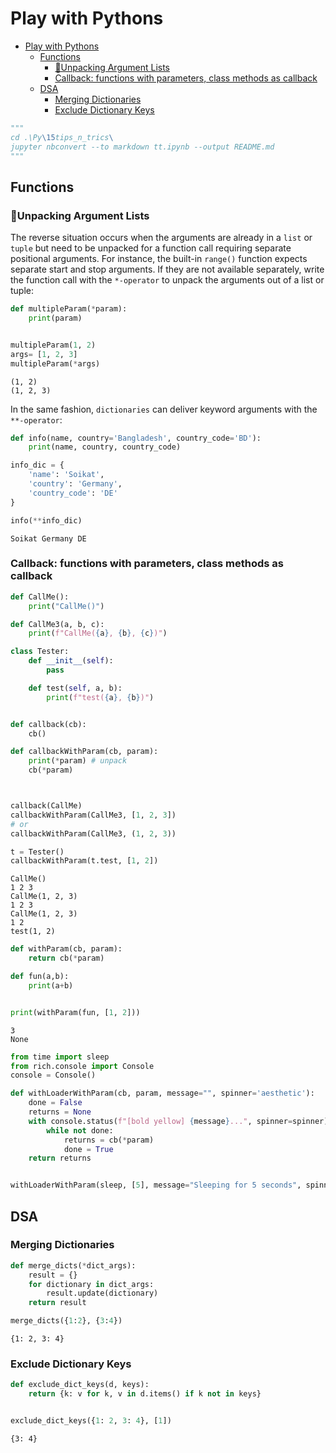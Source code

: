 # Play with Pythons

- [Play with Pythons](#play-with-pythons)
  - [Functions](#functions)
    - [🚀Unpacking Argument Lists](#unpacking-argument-lists)
    - [Callback: functions with parameters, class methods as callback](#callback-functions-with-parameters-class-methods-as-callback)
  - [DSA](#dsa)
    - [Merging Dictionaries](#merging-dictionaries)
    - [Exclude Dictionary Keys](#exclude-dictionary-keys)

```python
"""
cd .\Py\15tips_n_trics\
jupyter nbconvert --to markdown tt.ipynb --output README.md
"""

```

## Functions

### 🚀Unpacking Argument Lists

The reverse situation occurs when the arguments are already in a `list` or `tuple` but need to be unpacked for a function call requiring separate positional arguments. For instance, the built-in `range()` function expects separate start and stop arguments. If they are not available separately, write the function call with the `*-operator` to unpack the arguments out of a list or tuple:




```python
def multipleParam(*param):
	print(param)


multipleParam(1, 2)
args= [1, 2, 3]
multipleParam(*args)

```

    (1, 2)
    (1, 2, 3)


In the same fashion, `dictionaries` can deliver keyword arguments with the `**-operator`:




```python
def info(name, country='Bangladesh', country_code='BD'):
	print(name, country, country_code)

info_dic = {
	'name': 'Soikat',
	'country': 'Germany',
	'country_code': 'DE'
}

info(**info_dic)
```

    Soikat Germany DE


### Callback: functions with parameters, class methods as callback


```python
def CallMe():
    print("CallMe()")

def CallMe3(a, b, c):
    print(f"CallMe({a}, {b}, {c})")

class Tester:
    def __init__(self):
        pass

    def test(self, a, b):
        print(f"test({a}, {b})")


def callback(cb):
    cb()

def callbackWithParam(cb, param):
    print(*param) # unpack
    cb(*param)



callback(CallMe)
callbackWithParam(CallMe3, [1, 2, 3])
# or
callbackWithParam(CallMe3, (1, 2, 3))

t = Tester()
callbackWithParam(t.test, [1, 2])

```

    CallMe()
    1 2 3
    CallMe(1, 2, 3)
    1 2 3
    CallMe(1, 2, 3)
    1 2
    test(1, 2)



```python
def withParam(cb, param):
    return cb(*param)

def fun(a,b):
	print(a+b)


print(withParam(fun, [1, 2]))

```

    3
    None



```python
from time import sleep
from rich.console import Console
console = Console()

def withLoaderWithParam(cb, param, message="", spinner='aesthetic'):
    done = False
    returns = None
    with console.status(f"[bold yellow] {message}...", spinner=spinner) as s:
        while not done:
            returns = cb(*param)
            done = True
    return returns


withLoaderWithParam(sleep, [5], message="Sleeping for 5 seconds", spinner='dots')

```

## DSA

### Merging Dictionaries


```python
def merge_dicts(*dict_args):
    result = {}
    for dictionary in dict_args:
        result.update(dictionary)
    return result

merge_dicts({1:2}, {3:4})
```




    {1: 2, 3: 4}



### Exclude Dictionary Keys


```python
def exclude_dict_keys(d, keys):
    return {k: v for k, v in d.items() if k not in keys}


exclude_dict_keys({1: 2, 3: 4}, [1])

```




    {3: 4}


